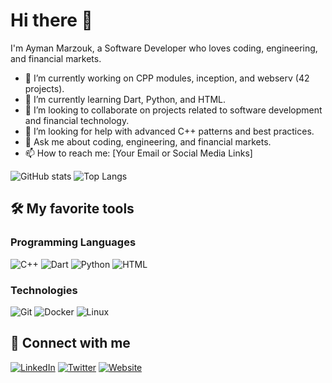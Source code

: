 # Hi there 👋

I'm Ayman Marzouk, a Software Developer who loves coding, engineering, and financial markets.

- 🔭 I’m currently working on CPP modules, inception, and webserv (42 projects).
- 🌱 I’m currently learning Dart, Python, and HTML.
- 👯 I’m looking to collaborate on projects related to software development and financial technology.
- 🤔 I’m looking for help with advanced C++ patterns and best practices.
- 💬 Ask me about coding, engineering, and financial markets.
- 📫 How to reach me: [Your Email or Social Media Links]

![GitHub stats](https://github-readme-stats.vercel.app/api?username=yourusername&show_icons=true&theme=radical)
![Top Langs](https://github-readme-stats.vercel.app/api/top-langs/?username=yourusername&layout=compact&theme=radical)

## 🛠️ My favorite tools

### Programming Languages

![C++](https://img.shields.io/badge/-C++-00599C)
![Dart](https://img.shields.io/badge/-Dart-0175C2)
![Python](https://img.shields.io/badge/-Python-3776AB)
![HTML](https://img.shields.io/badge/-HTML-E34F26)

### Technologies

![Git](https://img.shields.io/badge/-Git-F05032)
![Docker](https://img.shields.io/badge/-Docker-0db7ed)
![Linux](https://img.shields.io/badge/-Linux-FCC624)

## 🔗 Connect with me

[![LinkedIn](https://img.shields.io/badge/-LinkedIn-blue)](https://www.linkedin.com/in/yourprofile/)
[![Twitter](https://img.shields.io/badge/-Twitter-1DA1F2)](https://twitter.com/yourhandle)
[![Website](https://img.shields.io/badge/-Website-brightgreen)](https://yourwebsite.com)
